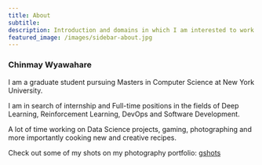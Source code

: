 ```yaml
---
title: About
subtitle: 
description: Introduction and domains in which I am interested to work in
featured_image: /images/sidebar-about.jpg
---
```


### Chinmay Wyawahare

I am a graduate student pursuing Masters in Computer Science at New York University. 

I am in search of internship and Full-time positions in the fields of Deep Learning, Reinforcement Learning, DevOps and Software Development.

A lot of time working on Data Science projects, gaming, photographing and more importantly cooking new and creative recipes.

Check out some of my shots on my photography portfolio: [gshots](https://gandalf1819.github.io/photography)